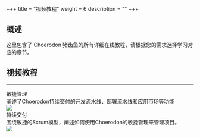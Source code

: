 ﻿+++
title = "视频教程"
weight = 6
description = ""
+++

## 概述

这里包含了 Choerodon 猪齿鱼的所有详细在线教程，请根据您的需求选择学习对应的章节。

## 视频教程
---
<div class="tutorial-img" id="tutorial-img">
    <div class="col-md-6 tutorial">
        <div class="title">敏捷管理</div>
        <div class="tutorial-content" data-src="XMzcxODAyODg0OA==">
            <div class="mask">
                <div class="description">阐述了Choerodon持续交付的开发流水线、部署流水线和应用市场等功能</div>
            </div>
            <img class="n-max" src="/docs/quick-start/video-tutorial/img/agile.jpg">
        </div>
    </div>
    <div class="col-md-6 tutorial">
        <div class="title">持续交付</div>
        <div class="tutorial-content" data-src="XMzcxNzcyNTY4MA==">
            <div class="mask">
                <div class="description">围绕敏捷的Scrum模型，阐述如何使用Choerodon的敏捷管理来管理项目。</div>
            </div>
            <img class="n-max" src="/docs/quick-start/video-tutorial/img/continuous-delivery.jpg">
        </div>
    </div>
</div>
<div class="tutorial-video" id="tutorial-video">
    <div class="bg"></div>
    <iframe src='' frameborder=0 allowfullscreen="true"></iframe>
    <div class="iconfont icon-guanbi"></div>
</div>
